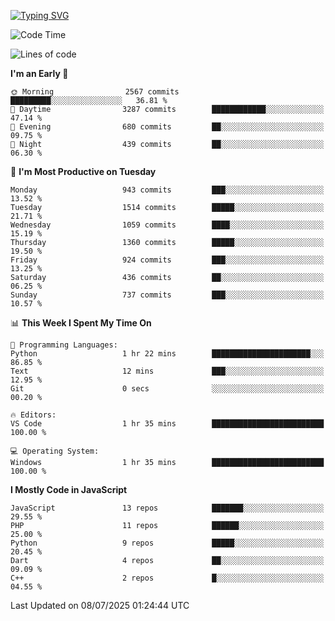 [![Typing SVG](https://readme-typing-svg.demolab.com?font=Fira+Code&pause=1000&color=F7F7F7&random=false&width=435&lines=Hi+%F0%9F%91%8B%2C+I'm+Rafiu+Sidqi;Junior+Backend+Developer)](https://git.io/typing-svg)
<!--START_SECTION:waka-->
![Code Time](http://img.shields.io/badge/Code%20Time-788%20hrs%2021%20mins-blue)

![Lines of code](https://img.shields.io/badge/From%20Hello%20World%20I%27ve%20Written-2.5%20million%20lines%20of%20code-blue)

**I'm an Early 🐤** 

```text
🌞 Morning                2567 commits        █████████░░░░░░░░░░░░░░░░   36.81 % 
🌆 Daytime                3287 commits        ████████████░░░░░░░░░░░░░   47.14 % 
🌃 Evening                680 commits         ██░░░░░░░░░░░░░░░░░░░░░░░   09.75 % 
🌙 Night                  439 commits         ██░░░░░░░░░░░░░░░░░░░░░░░   06.30 % 
```
📅 **I'm Most Productive on Tuesday** 

```text
Monday                   943 commits         ███░░░░░░░░░░░░░░░░░░░░░░   13.52 % 
Tuesday                  1514 commits        █████░░░░░░░░░░░░░░░░░░░░   21.71 % 
Wednesday                1059 commits        ████░░░░░░░░░░░░░░░░░░░░░   15.19 % 
Thursday                 1360 commits        █████░░░░░░░░░░░░░░░░░░░░   19.50 % 
Friday                   924 commits         ███░░░░░░░░░░░░░░░░░░░░░░   13.25 % 
Saturday                 436 commits         ██░░░░░░░░░░░░░░░░░░░░░░░   06.25 % 
Sunday                   737 commits         ███░░░░░░░░░░░░░░░░░░░░░░   10.57 % 
```


📊 **This Week I Spent My Time On** 

```text
💬 Programming Languages: 
Python                   1 hr 22 mins        ██████████████████████░░░   86.85 % 
Text                     12 mins             ███░░░░░░░░░░░░░░░░░░░░░░   12.95 % 
Git                      0 secs              ░░░░░░░░░░░░░░░░░░░░░░░░░   00.20 % 

🔥 Editors: 
VS Code                  1 hr 35 mins        █████████████████████████   100.00 % 

💻 Operating System: 
Windows                  1 hr 35 mins        █████████████████████████   100.00 % 
```

**I Mostly Code in JavaScript** 

```text
JavaScript               13 repos            ███████░░░░░░░░░░░░░░░░░░   29.55 % 
PHP                      11 repos            ██████░░░░░░░░░░░░░░░░░░░   25.00 % 
Python                   9 repos             █████░░░░░░░░░░░░░░░░░░░░   20.45 % 
Dart                     4 repos             ██░░░░░░░░░░░░░░░░░░░░░░░   09.09 % 
C++                      2 repos             █░░░░░░░░░░░░░░░░░░░░░░░░   04.55 % 
```




 Last Updated on 08/07/2025 01:24:44 UTC
<!--END_SECTION:waka-->
